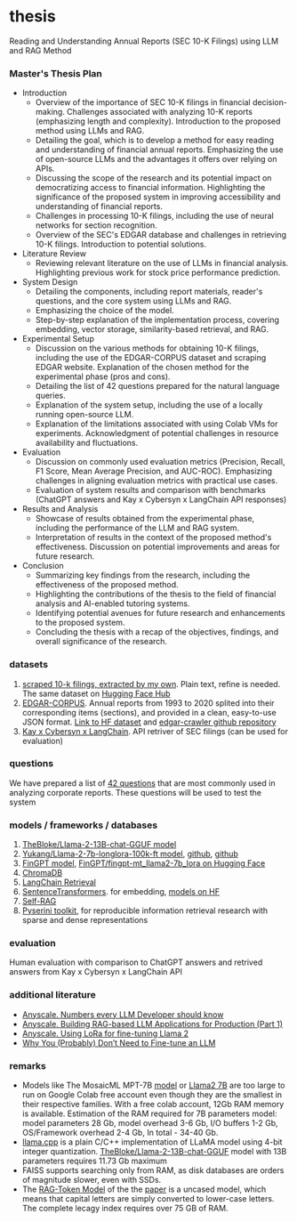 # thesis
Reading and Understanding Annual Reports (SEC 10-K Filings) using LLM and RAG Method


### Master's Thesis Plan
- Introduction
  + Overview of the importance of SEC 10-K filings in financial decision-making. Challenges associated with analyzing 10-K reports (emphasizing length and complexity). Introduction to the proposed method using LLMs and RAG.
  + Detailing the goal, which is to develop a method for easy reading and understanding of financial annual reports. Emphasizing the use of open-source LLMs and the advantages it offers over relying on APIs.
  + Discussing the scope of the research and its potential impact on democratizing access to financial information. Highlighting the significance of the proposed system in improving accessibility and understanding of financial reports.
  + Challenges in processing 10-K filings, including the use of neural networks for section recognition.
  + Overview of the SEC's EDGAR database and challenges in retrieving 10-K filings. Introduction to potential solutions.
- Literature Review
  + Reviewing relevant literature on the use of LLMs in financial analysis. Highlighting previous work for stock price performance prediction.
- System Design
  + Detailing the components, including report materials, reader's questions, and the core system using LLMs and RAG.
  + Emphasizing the choice of the model.
  + Step-by-step explanation of the implementation process, covering embedding, vector storage, similarity-based retrieval, and RAG.
- Experimental Setup
  + Discussion on the various methods for obtaining 10-K filings, including the use of the EDGAR-CORPUS dataset and scraping EDGAR website. Explanation of the chosen method for the experimental phase (pros and cons).
  + Detailing the list of 42 questions prepared for the natural language queries.
  + Explanation of the system setup, including the use of a locally running open-source LLM.
  + Explanation of the limitations associated with using Colab VMs for experiments. Acknowledgment of potential challenges in resource availability and fluctuations.
- Evaluation
  + Discussion on commonly used evaluation metrics (Precision, Recall, F1 Score, Mean Average Precision, and AUC-ROC). Emphasizing challenges in aligning evaluation metrics with practical use cases.
  + Evaluation of system results and comparison with benchmarks (ChatGPT answers and Kay x Cybersyn x LangChain API responses)
- Results and Analysis
  + Showcase of results obtained from the experimental phase, including the performance of the LLM and RAG system.
  + Interpretation of results in the context of the proposed method's effectiveness. Discussion on potential improvements and areas for future research.
- Conclusion
  + Summarizing key findings from the research, including the effectiveness of the proposed method.
  + Highlighting the contributions of the thesis to the field of financial analysis and AI-enabled tutoring systems.
  + Identifying potential avenues for future research and enhancements to the proposed system.
  + Concluding the thesis with a recap of the objectives, findings, and overall significance of the research.


### datasets
1. [scraped 10-k filings, extracted by my own](data). Plain text, refine is needed. The same dataset on [Hugging Face Hub](https://huggingface.co/datasets/winterForestStump/10k_SEC_10examples_text_corpus)
2. [EDGAR-CORPUS](https://zenodo.org/records/5528490). Annual reports from 1993 to 2020 splited into their corresponding items (sections), and provided in a clean, easy-to-use JSON format. [Link to HF dataset](https://huggingface.co/datasets/eloukas/edgar-corpus) and [edgar-crawler github repository](https://github.com/nlpaueb/edgar-crawler)
3. [Kay x Cybersyn x LangChain](https://python.langchain.com/docs/integrations/retrievers/sec_filings?ref=blog.langchain.dev). API retriver of SEC filings (can be used for evaluation)


### questions
We have prepared a list of [42 questions](questions.txt) that are most commonly used in analyzing corporate reports. These questions will be used to test the system

### models / frameworks / databases
1. [TheBloke/Llama-2-13B-chat-GGUF model](https://huggingface.co/TheBloke/Llama-2-13B-chat-GGUF)
2. [Yukang/Llama-2-7b-longlora-100k-ft model](https://huggingface.co/Yukang/Llama-2-7b-longlora-100k-ft), [github](https://osu-nlp-group.github.io/TableLlama/), [github](https://github.com/dvlab-research/LongLoRA)
3. [FinGPT model](https://github.com/AI4Finance-Foundation/FinGPT), [FinGPT/fingpt-mt_llama2-7b_lora on Hugging Face](https://huggingface.co/FinGPT/fingpt-mt_llama2-7b_lora)
4. [ChromaDB](https://github.com/chroma-core/chroma)
5. [LangChain Retrieval](https://python.langchain.com/docs/use_cases/question_answering/)
6. [SentenceTransformers](https://www.sbert.net/). for embedding, [models on HF](https://huggingface.co/sentence-transformers)
7. [Self-RAG](https://github.com/AkariAsai/self-rag)
8. [Pyserini toolkit](https://github.com/castorini/pyserini), for reproducible information retrieval research with sparse and dense representations

### evaluation
Human evaluation with comparison to ChatGPT answers and retrived answers from Kay x Cybersyn x LangChain API


### additional literature
* [Anyscale. Numbers every LLM Developer should know](https://www.anyscale.com/blog/num-every-llm-developer-should-know)
* [Anyscale. Building RAG-based LLM Applications for Production (Part 1)](https://www.anyscale.com/blog/a-comprehensive-guide-for-building-rag-based-llm-applications-part-1)
* [Anyscale. Using LoRa for fine-tuning Llama 2](https://www.anyscale.com/blog/fine-tuning-llms-lora-or-full-parameter-an-in-depth-analysis-with-llama-2?ref=hackernoon.com)
* [Why You (Probably) Don’t Need to Fine-tune an LLM](https://www.tidepool.so/2023/08/17/why-you-probably-dont-need-to-fine-tune-an-llm/?ref=hackernoon.com)


### remarks
* Models like The MosaicML MPT-7B [model](https://www.mosaicml.com/blog/mpt-7b) or [Llama2 7B](https://ai.meta.com/llama/) are too large to run on Google Colab free account even though they are the smallest in their respective families. With a free colab account, 12Gb RAM memory is available. Estimation of the RAM required for 7B parameters model: model parameters 28 Gb, model overhead 3-6 Gb, I/O buffers 1-2 Gb, OS/Framework overhead 2-4 Gb, In total - 34-40 Gb.
* [llama.cpp](https://github.com/ggerganov/llama.cpp) is a plain C/C++ implementation of LLaMA model using 4-bit integer quantization. [TheBloke/Llama-2-13B-chat-GGUF](https://huggingface.co/TheBloke/Llama-2-13B-chat-GGUF) model with 13B parameters requires 11.73 Gb maximum
* FAISS supports searching only from RAM, as disk databases are orders of magnitude slower, even with SSDs.
* The [RAG-Token Model](https://huggingface.co/facebook/rag-token-nq) of the the [paper](https://arxiv.org/pdf/2005.11401.pdf) is a uncased model, which means that capital letters are simply converted to lower-case letters. The complete lecagy index requires over 75 GB of RAM.
